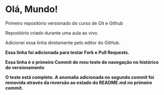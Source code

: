 # Olá, Mundo!
 Primeiro repositório versionado do curso de Git e Github

 Repositório criado durante uma aula ao vivo.

 Adicionei essa linha diretamente pelo editor do GitHub.

 __Essa linha foi adicionada para testar Fork e Pull Requests.__

  __Essa linha é o primeiro Commit do meu teste de navegação no histórico do versionamento__

  __O teste está completo. A anomalia adicionada no segundo commit foi removida através da reversão ao estado do README.md no primeiro commit.__
